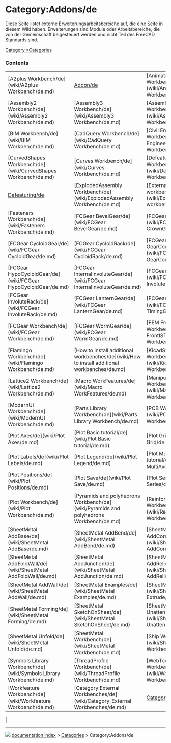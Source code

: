 # Category:Addons/de
Diese Seite listet externe Erweiterungsarbeitsbereiche auf, die eine Seite in diesem Wiki haben. Erweiterungen sind Module oder Arbeitsbereiche, die von der Gemeinschaft beigesteuert werden und nicht Teil des FreeCAD Standards sind.

[Category   *Categories](Category_Categories.md)

### Contents

|     |     |     |
| --- | --- | --- |
| [A2plus Workbench/de](wiki/A2plus Workbench/de.md) | [Addon/de](wiki/Addon/de.md) | [Animation Workbench/de](wiki/Animation Workbench/de.md) |
| [Assembly2 Workbench/de](wiki/Assembly2 Workbench/de.md) | [Assembly3 Workbench/de](wiki/Assembly3 Workbench/de.md) | [Assembly4 Workbench/de](wiki/Assembly4 Workbench/de.md) |
| [BIM Workbench/de](wiki/BIM Workbench/de.md) | [CadQuery Workbench/de](wiki/CadQuery Workbench/de.md) | [Civil Engineering Workbench/de](wiki/Civil Engineering Workbench/de.md) |
| [CurvedShapes Workbench/de](wiki/CurvedShapes Workbench/de.md) | [Curves Workbench/de](wiki/Curves Workbench/de.md) | [Defeaturing Workbench/de](wiki/Defeaturing Workbench/de.md) |
| [Defeaturing/de](wiki/Defeaturing/de.md) | [ExplodedAssembly Workbench/de](wiki/ExplodedAssembly Workbench/de.md) | [External workbenches/de](wiki/External workbenches/de.md) |
| [Fasteners Workbench/de](wiki/Fasteners Workbench/de.md) | [FCGear BevelGear/de](wiki/FCGear BevelGear/de.md) | [FCGear CrownGear/de](wiki/FCGear CrownGear/de.md) |
| [FCGear CycloidGear/de](wiki/FCGear CycloidGear/de.md) | [FCGear CycloidRack/de](wiki/FCGear CycloidRack/de.md) | [FCGear GearConnector/de](wiki/FCGear GearConnector/de.md) |
| [FCGear HypoCycloidGear/de](wiki/FCGear HypoCycloidGear/de.md) | [FCGear InternalInvoluteGear/de](wiki/FCGear InternalInvoluteGear/de.md) | [FCGear InvoluteGear/de](wiki/FCGear InvoluteGear/de.md) |
| [FCGear InvoluteRack/de](wiki/FCGear InvoluteRack/de.md) | [FCGear LanternGear/de](wiki/FCGear LanternGear/de.md) | [FCGear TimingGear/de](wiki/FCGear TimingGear/de.md) |
| [FCGear Workbench/de](wiki/FCGear Workbench/de.md) | [FCGear WormGear/de](wiki/FCGear WormGear/de.md) | [FEM FrontISTR Workbench/de](wiki/FEM FrontISTR Workbench/de.md) |
| [Flamingo Workbench/de](wiki/Flamingo Workbench/de.md) | [How to install additional workbenches/de](wiki/How to install additional workbenches/de.md) | [KicadStepUp Workbench/de](wiki/KicadStepUp Workbench/de.md) |
| [Lattice2 Workbench/de](wiki/Lattice2 Workbench/de.md) | [Macro WorkFeatures/de](wiki/Macro WorkFeatures/de.md) | [Manipulator Workbench/de](wiki/Manipulator Workbench/de.md) |
| [ModernUI Workbench/de](wiki/ModernUI Workbench/de.md) | [Parts Library Workbench/de](wiki/Parts Library Workbench/de.md) | [PCB Workbench/de](wiki/PCB Workbench/de.md) |
| [Plot Axes/de](wiki/Plot Axes/de.md) | [Plot Basic tutorial/de](wiki/Plot Basic tutorial/de.md) | [Plot Grid/de](wiki/Plot Grid/de.md) |
| [Plot Labels/de](wiki/Plot Labels/de.md) | [Plot Legend/de](wiki/Plot Legend/de.md) | [Plot MultiAxes tutorial/de](wiki/Plot MultiAxes tutorial/de.md) |
| [Plot Positions/de](wiki/Plot Positions/de.md) | [Plot Save/de](wiki/Plot Save/de.md) | [Plot Series/de](wiki/Plot Series/de.md) |
| [Plot Workbench/de](wiki/Plot Workbench/de.md) | [Pyramids and polyhedrons Workbench/de](wiki/Pyramids and polyhedrons Workbench/de.md) | [Reinforcement Workbench/de](wiki/Reinforcement Workbench/de.md) |
| [SheetMetal AddBase/de](wiki/SheetMetal AddBase/de.md) | [SheetMetal AddBend/de](wiki/SheetMetal AddBend/de.md) | [SheetMetal AddCornerRelief/de](wiki/SheetMetal AddCornerRelief/de.md) |
| [SheetMetal AddFoldWall/de](wiki/SheetMetal AddFoldWall/de.md) | [SheetMetal AddJunction/de](wiki/SheetMetal AddJunction/de.md) | [SheetMetal AddRelief/de](wiki/SheetMetal AddRelief/de.md) |
| [SheetMetal AddWall/de](wiki/SheetMetal AddWall/de.md) | [SheetMetal Examples/de](wiki/SheetMetal Examples/de.md) | [SheetMetal Extrude/de](wiki/SheetMetal Extrude/de.md) |
| [SheetMetal Forming/de](wiki/SheetMetal Forming/de.md) | [SheetMetal SketchOnSheet/de](wiki/SheetMetal SketchOnSheet/de.md) | [SheetMetal UnattendedUnfold/de](wiki/SheetMetal UnattendedUnfold/de.md) |
| [SheetMetal Unfold/de](wiki/SheetMetal Unfold/de.md) | [SheetMetal Workbench/de](wiki/SheetMetal Workbench/de.md) | [Ship Workbench/de](wiki/Ship Workbench/de.md) |
| [Symbols Library Workbench/de](wiki/Symbols Library Workbench/de.md) | [ThreadProfile Workbench/de](wiki/ThreadProfile Workbench/de.md) | [WebTools Workbench/de](wiki/WebTools Workbench/de.md) |
| [Workfeature Workbench/de](wiki/Workfeature Workbench/de.md) | [Category:External Workbenches/de](wiki/Category_External Workbenches/de.md) | [Category:FCGear/de](wiki/Category_FCGear/de.md) |
|



---
![](images/Right_arrow.png) [documentation index](../README.md) > [Categories](Category_Categories.md) > Category:Addons/de
